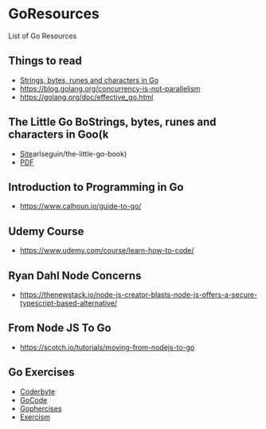 # GoResources
List of Go Resources
## Things to read
* [Strings, bytes, runes and characters in Go](https://blog.golang.org/strings)
* https://blog.golang.org/concurrency-is-not-parallelism
* https://golang.org/doc/effective_go.html

## The Little Go BoStrings, bytes, runes and characters in Goo(k
* [Site](https://github.com/k)arlseguin/the-little-go-book)
* [PDF](https://www.openmymind.net/assets/go/go.pdf)

## Introduction to Programming in Go
* https://www.calhoun.io/guide-to-go/

## Udemy Course
* https://www.udemy.com/course/learn-how-to-code/

## Ryan Dahl Node Concerns
* https://thenewstack.io/node-js-creator-blasts-node-js-offers-a-secure-typescript-based-alternative/

## From Node JS To Go
* https://scotch.io/tutorials/moving-from-nodejs-to-go

## Go Exercises
* [Coderbyte](https://coderbyte.com/)
* [GoCode](https://www.gocode.io/)
* [Gophercises](https://gophercises.com/)
* [Exercism](https://exercism.io/tracks/go)


